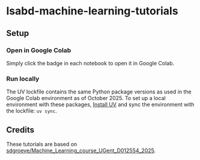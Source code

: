# lsabd-machine-learning-tutorials

## Setup

### Open in Google Colab

Simply click the badge in each notebook to open it in Google Colab.

### Run locally

The UV lockfile contains the same Python package versions as used in the Google Colab environment
as of October 2025. To set up a local environment with these packages,
[Install UV](https://docs.astral.sh/uv/getting-started/installation/) and sync the environment with
the lockfile: `uv sync`.

## Credits

These tutorials are based on [sdgroeve/Machine_Learning_course_UGent_D012554_2025](https://github.com/sdgroeve/Machine_Learning_course_UGent_D012554_2025).

